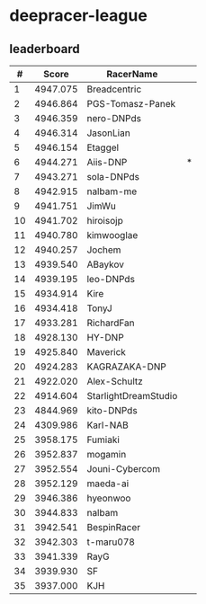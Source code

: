 # deepracer-league

## leaderboard

<!-- leaderboard -->
| # | Score | RacerName |   |
| - | ----- | --------- | - |
| 1 | 4947.075 | Breadcentric | |
| 2 | 4946.864 | PGS-Tomasz-Panek | |
| 3 | 4946.359 | nero-DNPds | |
| 4 | 4946.314 | JasonLian | |
| 5 | 4946.154 | Etaggel | |
| 6 | 4944.271 | Aiis-DNP | * |
| 7 | 4943.271 | sola-DNPds | |
| 8 | 4942.915 | nalbam-me | |
| 9 | 4941.751 | JimWu | |
| 10 | 4941.702 | hiroisojp | |
| 11 | 4940.780 | kimwooglae | |
| 12 | 4940.257 | Jochem | |
| 13 | 4939.540 | ABaykov | |
| 14 | 4939.195 | leo-DNPds | |
| 15 | 4934.914 | Kire | |
| 16 | 4934.418 | TonyJ | |
| 17 | 4933.281 | RichardFan | |
| 18 | 4928.130 | HY-DNP | |
| 19 | 4925.840 | Maverick | |
| 20 | 4924.283 | KAGRAZAKA-DNP | |
| 21 | 4922.020 | Alex-Schultz | |
| 22 | 4914.604 | StarlightDreamStudio | |
| 23 | 4844.969 | kito-DNPds | |
| 24 | 4309.986 | Karl-NAB | |
| 25 | 3958.175 | Fumiaki | |
| 26 | 3952.837 | mogamin | |
| 27 | 3952.554 | Jouni-Cybercom | |
| 28 | 3952.129 | maeda-ai | |
| 29 | 3946.386 | hyeonwoo | |
| 30 | 3944.833 | nalbam | |
| 31 | 3942.541 | BespinRacer | |
| 32 | 3942.303 | t-maru078 | |
| 33 | 3941.339 | RayG | |
| 34 | 3939.930 | SF | |
| 35 | 3937.000 | KJH | |
